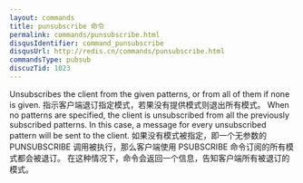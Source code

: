 ```yaml
---
layout: commands
title: punsubscribe 命令
permalink: commands/punsubscribe.html
disqusIdentifier: command_punsubscribe
disqusUrl: http://redis.cn/commands/punsubscribe.html
commandsType: pubsub
discuzTid: 1023
---
```


Unsubscribes the client from the given patterns, or from all of them if none is
given.
指示客户端退订指定模式，若果没有提供模式则退出所有模式。
When no patterns are specified, the client is unsubscribed from all the
previously subscribed patterns.
In this case, a message for every unsubscribed pattern will be sent to the
client.
如果没有模式被指定，即一个无参数的 PUNSUBSCRIBE 调用被执行，那么客户端使用 PSUBSCRIBE 命令订阅的所有模式都会被退订。
在这种情况下，命令会返回一个信息，告知客户端所有被退订的模式。